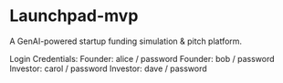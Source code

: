 # Launchpad-mvp
A GenAI-powered startup funding simulation &amp; pitch platform.

Login Credentials:
Founder: alice / password
Founder: bob / password
Investor: carol / password
Investor: dave / password
